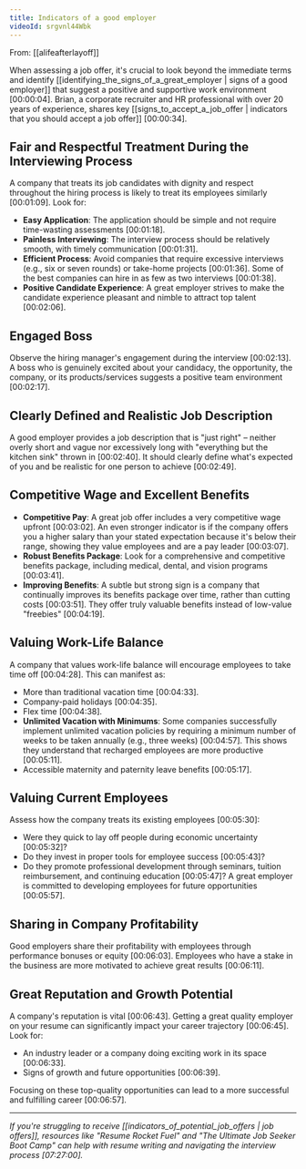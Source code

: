 ```yaml
---
title: Indicators of a good employer
videoId: srgvnl44Wbk
---
```


From: [[alifeafterlayoff]] <br/> 

When assessing a job offer, it's crucial to look beyond the immediate terms and identify [[identifying_the_signs_of_a_great_employer | signs of a good employer]] that suggest a positive and supportive work environment <a class="yt-timestamp" data-t="00:00:04">[00:00:04]</a>. Brian, a corporate recruiter and HR professional with over 20 years of experience, shares key [[signs_to_accept_a_job_offer | indicators that you should accept a job offer]] <a class="yt-timestamp" data-t="00:00:34">[00:00:34]</a>.

## Fair and Respectful Treatment During the Interviewing Process
A company that treats its job candidates with dignity and respect throughout the hiring process is likely to treat its employees similarly <a class="yt-timestamp" data-t="00:01:09">[00:01:09]</a>.
Look for:
*   **Easy Application**: The application should be simple and not require time-wasting assessments <a class="yt-timestamp" data-t="00:01:18">[00:01:18]</a>.
*   **Painless Interviewing**: The interview process should be relatively smooth, with timely communication <a class="yt-timestamp" data-t="00:01:31">[00:01:31]</a>.
*   **Efficient Process**: Avoid companies that require excessive interviews (e.g., six or seven rounds) or take-home projects <a class="yt-timestamp" data-t="00:01:36">[00:01:36]</a>. Some of the best companies can hire in as few as two interviews <a class="yt-timestamp" data-t="00:01:38">[00:01:38]</a>.
*   **Positive Candidate Experience**: A great employer strives to make the candidate experience pleasant and nimble to attract top talent <a class="yt-timestamp" data-t="00:02:06">[00:02:06]</a>.

## Engaged Boss
Observe the hiring manager's engagement during the interview <a class="yt-timestamp" data-t="00:02:13">[00:02:13]</a>. A boss who is genuinely excited about your candidacy, the opportunity, the company, or its products/services suggests a positive team environment <a class="yt-timestamp" data-t="00:02:17">[00:02:17]</a>.

## Clearly Defined and Realistic Job Description
A good employer provides a job description that is "just right" – neither overly short and vague nor excessively long with "everything but the kitchen sink" thrown in <a class="yt-timestamp" data-t="00:02:40">[00:02:40]</a>. It should clearly define what's expected of you and be realistic for one person to achieve <a class="yt-timestamp" data-t="00:02:49">[00:02:49]</a>.

## Competitive Wage and Excellent Benefits
*   **Competitive Pay**: A great job offer includes a very competitive wage upfront <a class="yt-timestamp" data-t="00:03:02">[00:03:02]</a>. An even stronger indicator is if the company offers you a higher salary than your stated expectation because it's below their range, showing they value employees and are a pay leader <a class="yt-timestamp" data-t="00:03:07">[00:03:07]</a>.
*   **Robust Benefits Package**: Look for a comprehensive and competitive benefits package, including medical, dental, and vision programs <a class="yt-timestamp" data-t="00:03:41">[00:03:41]</a>.
*   **Improving Benefits**: A subtle but strong sign is a company that continually improves its benefits package over time, rather than cutting costs <a class="yt-timestamp" data-t="00:03:51">[00:03:51]</a>. They offer truly valuable benefits instead of low-value "freebies" <a class="yt-timestamp" data-t="00:04:19">[00:04:19]</a>.

## Valuing Work-Life Balance
A company that values work-life balance will encourage employees to take time off <a class="yt-timestamp" data-t="00:04:28">[00:04:28]</a>. This can manifest as:
*   More than traditional vacation time <a class="yt-timestamp" data-t="00:04:33">[00:04:33]</a>.
*   Company-paid holidays <a class="yt-timestamp" data-t="00:04:35">[00:04:35]</a>.
*   Flex time <a class="yt-timestamp" data-t="00:04:38">[00:04:38]</a>.
*   **Unlimited Vacation with Minimums**: Some companies successfully implement unlimited vacation policies by requiring a minimum number of weeks to be taken annually (e.g., three weeks) <a class="yt-timestamp" data-t="00:04:57">[00:04:57]</a>. This shows they understand that recharged employees are more productive <a class="yt-timestamp" data-t="00:05:11">[00:05:11]</a>.
*   Accessible maternity and paternity leave benefits <a class="yt-timestamp" data-t="00:05:17">[00:05:17]</a>.

## Valuing Current Employees
Assess how the company treats its existing employees <a class="yt-timestamp" data-t="00:05:30">[00:05:30]</a>:
*   Were they quick to lay off people during economic uncertainty <a class="yt-timestamp" data-t="00:05:32">[00:05:32]</a>?
*   Do they invest in proper tools for employee success <a class="yt-timestamp" data-t="00:05:43">[00:05:43]</a>?
*   Do they promote professional development through seminars, tuition reimbursement, and continuing education <a class="yt-timestamp" data-t="00:05:47">[00:05:47]</a>? A great employer is committed to developing employees for future opportunities <a class="yt-timestamp" data-t="00:05:57">[00:05:57]</a>.

## Sharing in Company Profitability
Good employers share their profitability with employees through performance bonuses or equity <a class="yt-timestamp" data-t="00:06:03">[00:06:03]</a>. Employees who have a stake in the business are more motivated to achieve great results <a class="yt-timestamp" data-t="00:06:11">[00:06:11]</a>.

## Great Reputation and Growth Potential
A company's reputation is vital <a class="yt-timestamp" data-t="00:06:43">[00:06:43]</a>. Getting a great quality employer on your resume can significantly impact your career trajectory <a class="yt-timestamp" data-t="00:06:45">[00:06:45]</a>. Look for:
*   An industry leader or a company doing exciting work in its space <a class="yt-timestamp" data-t="00:06:33">[00:06:33]</a>.
*   Signs of growth and future opportunities <a class="yt-timestamp" data-t="00:06:39">[00:06:39]</a>.

Focusing on these top-quality opportunities can lead to a more successful and fulfilling career <a class="yt-timestamp" data-t="00:06:57">[00:06:57]</a>.

***
_If you're struggling to receive [[indicators_of_potential_job_offers | job offers]], resources like "Resume Rocket Fuel" and "The Ultimate Job Seeker Boot Camp" can help with resume writing and navigating the interview process <a class="yt-timestamp" data-t="07:27:00">[07:27:00]</a>._